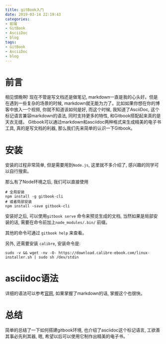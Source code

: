 ```yaml
---
title: gitBook入门
date: 2019-03-14 22:19:43
categories:
- 前端
- GitBook
- AsciiDoc
- blog
tags:
- GitBook
- AsciiDoc
- blog
---
```


# 前言

相见恨晚啊! 现在不管是写文档还是做笔记, markdown一直是我的心头好。但是在遇到一些复杂的场景的时候, markdown就无能为力了。比如如果你想在你的博客中放入一个视频, 你就不知道该如何是好, 而这个时候, 我知道了AsciiDoc, 这个标记语言兼容markdown的语法, 同时支持更多的特性, 和Gitbook搭配起来真的是天衣无缝。
Gitbook可以通过markdown和asciidoc两种格式来生成精美的电子书工具, 真的是写文档的利器, 那么我们先来简单的认识一下Gitbook。
<!--more-->
# 安装

安装的过程非常简单, 但是需要用到`Node.js`, 这里就不多介绍了, 感兴趣的同学可以自行搜索。

那么有了Node环境之后, 我们可以直接使用

```shell
# 全局安装
npm install -g gitbook-cli
# 或者局部安装
npm install -save gitbook-cli
```

安装好之后, 可以使用`gitbook serve` 命令来预览生成的文档, 当然如果是局部安装的话, 需要在命令前加上`node_modules/.bin/` 前缀。

其他的命令可通过 `gitbook help` 来查看。

另外, 还需要安装 `calibre`, 安装命令是:

```shell
sudo -v && wget -nv -O- https://download.calibre-ebook.com/linux-installer.sh | sudo sh /dev/stdin
```

# asciidoc语法

详细的语法可以参考[官网](https://asciidoctor.org/docs/asciidoc-syntax-quick-reference/), 如果掌握了markdown的话, 掌握这个也很快。

# 总结

简单的总结了一下如何搭建gitbook环境, 也介绍了asciidoc这个标记语言, 工欲善其事必先利其器, 嗯, 希望以后可以使用它制作出精美的电子书。`
